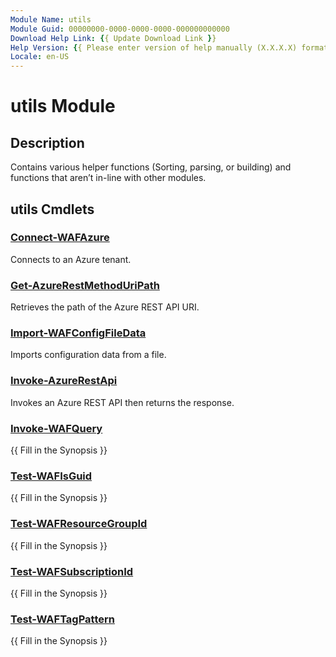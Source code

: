 ```yaml
---
Module Name: utils
Module Guid: 00000000-0000-0000-0000-000000000000
Download Help Link: {{ Update Download Link }}
Help Version: {{ Please enter version of help manually (X.X.X.X) format }}
Locale: en-US
---
```


# utils Module
## Description
Contains various helper functions (Sorting, parsing, or building) and functions that aren’t in-line with other modules.

## utils Cmdlets
### [Connect-WAFAzure](Connect-WAFAzure.md)
Connects to an Azure tenant.

### [Get-AzureRestMethodUriPath](Get-AzureRestMethodUriPath.md)
Retrieves the path of the Azure REST API URI.

### [Import-WAFConfigFileData](Import-WAFConfigFileData.md)
Imports configuration data from a file.

### [Invoke-AzureRestApi](Invoke-AzureRestApi.md)
Invokes an Azure REST API then returns the response.

### [Invoke-WAFQuery](Invoke-WAFQuery.md)
{{ Fill in the Synopsis }}

### [Test-WAFIsGuid](Test-WAFIsGuid.md)
{{ Fill in the Synopsis }}

### [Test-WAFResourceGroupId](Test-WAFResourceGroupId.md)
{{ Fill in the Synopsis }}

### [Test-WAFSubscriptionId](Test-WAFSubscriptionId.md)
{{ Fill in the Synopsis }}

### [Test-WAFTagPattern](Test-WAFTagPattern.md)
{{ Fill in the Synopsis }}

